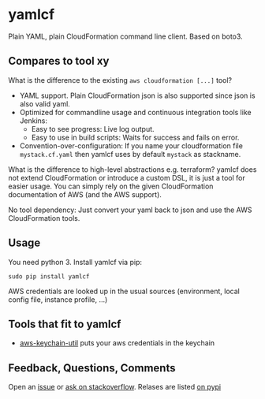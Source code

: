 # yamlcf
Plain YAML, plain CloudFormation command line client. Based on boto3.

## Compares to tool xy
What is the difference to the existing ```aws cloudformation [...]``` tool?

 - YAML support. Plain CloudFormation json is also supported since json is also valid yaml.
 - Optimized for commandline usage and continuous integration tools like Jenkins:
    - Easy to see progress: Live log output.
    - Easy to use in build scripts: Waits for success and fails on error.
 - Convention-over-configuration: If you name your cloudformation file ```mystack.cf.yaml``` then yamlcf uses by default
  ```mystack``` as stackname.


What is the difference to high-level abstractions e.g. terraform? yamlcf does not extend CloudFormation or introduce a custom DSL, it is just a tool for easier usage.
You can simply rely on the given CloudFormation documentation of AWS (and the AWS support).

No tool dependency: Just convert your yaml back to json and use the AWS CloudFormation tools.

## Usage

You need python 3. Install yamlcf via pip:
```
sudo pip install yamlcf
```

AWS credentials are looked up in the usual sources (environment, local config file, instance profile, ...)

## Tools that fit to yamlcf

- [aws-keychain-util](https://github.com/zwily/aws-keychain-util) puts your aws credentials in the keychain

## Feedback, Questions, Comments
Open an [issue](https://github.com/komoot/yamlcf/issues) or [ask on stackoverflow](https://stackoverflow.com/questions/ask?tags=yamlcf). Relases are listed [on pypi](https://pypi.python.org/pypi/yamlcf/0.2)





